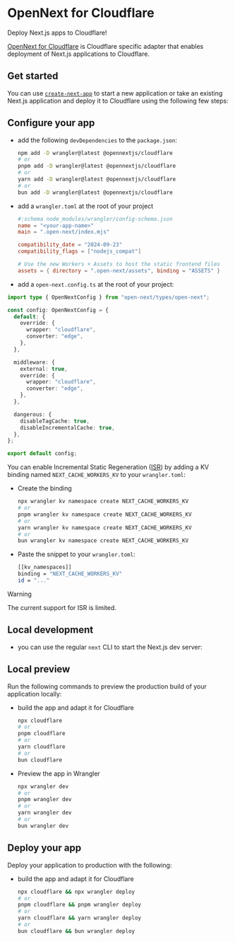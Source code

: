# OpenNext for Cloudflare

Deploy Next.js apps to Cloudflare!

[OpenNext for Cloudflare](https://opennext.js.org/cloudflare) is Cloudflare specific adapter that enables deployment of Next.js applications to Cloudflare.

## Get started

You can use [`create-next-app`](https://nextjs.org/docs/pages/api-reference/cli/create-next-app) to start a new application or take an existing Next.js application and deploy it to Cloudflare using the following few steps:

## Configure your app

- add the following `devDependencies` to the `package.json`:

  ```bash
  npm add -D wrangler@latest @opennextjs/cloudflare
  # or
  pnpm add -D wrangler@latest @opennextjs/cloudflare
  # or
  yarn add -D wrangler@latest @opennextjs/cloudflare
  # or
  bun add -D wrangler@latest @opennextjs/cloudflare
  ```

- add a `wrangler.toml` at the root of your project

  ```toml
  #:schema node_modules/wrangler/config-schema.json
  name = "<your-app-name>"
  main = ".open-next/index.mjs"

  compatibility_date = "2024-09-23"
  compatibility_flags = ["nodejs_compat"]

  # Use the new Workers + Assets to host the static frontend files
  assets = { directory = ".open-next/assets", binding = "ASSETS" }
  ```

- add a `open-next.config.ts` at the root of your project:

```ts
import type { OpenNextConfig } from "open-next/types/open-next";

const config: OpenNextConfig = {
  default: {
    override: {
      wrapper: "cloudflare",
      converter: "edge",
    },
  },

  middleware: {
    external: true,
    override: {
      wrapper: "cloudflare",
      converter: "edge",
    },
  },

  dangerous: {
    disableTagCache: true,
    disableIncrementalCache: true,
  },
};

export default config;
```

You can enable Incremental Static Regeneration ([ISR](https://nextjs.org/docs/app/building-your-application/data-fetching/incremental-static-regeneration)) by adding a KV binding named `NEXT_CACHE_WORKERS_KV` to your `wrangler.toml`:

- Create the binding

  ```bash
  npx wrangler kv namespace create NEXT_CACHE_WORKERS_KV
  # or
  pnpm wrangler kv namespace create NEXT_CACHE_WORKERS_KV
  # or
  yarn wrangler kv namespace create NEXT_CACHE_WORKERS_KV
  # or
  bun wrangler kv namespace create NEXT_CACHE_WORKERS_KV
  ```

- Paste the snippet to your `wrangler.toml`:

  ```bash
  [[kv_namespaces]]
  binding = "NEXT_CACHE_WORKERS_KV"
  id = "..."
  ```

> [!WARNING]
> The current support for ISR is limited.

## Local development

- you can use the regular `next` CLI to start the Next.js dev server:

## Local preview

Run the following commands to preview the production build of your application locally:

- build the app and adapt it for Cloudflare

  ```bash
  npx cloudflare
  # or
  pnpm cloudflare
  # or
  yarn cloudflare
  # or
  bun cloudflare
  ```

- Preview the app in Wrangler

  ```bash
  npx wrangler dev
  # or
  pnpm wrangler dev
  # or
  yarn wrangler dev
  # or
  bun wrangler dev
  ```

## Deploy your app

Deploy your application to production with the following:

- build the app and adapt it for Cloudflare

  ```bash
  npx cloudflare && npx wrangler deploy
  # or
  pnpm cloudflare && pnpm wrangler deploy
  # or
  yarn cloudflare && yarn wrangler deploy
  # or
  bun cloudflare && bun wrangler deploy
  ```
